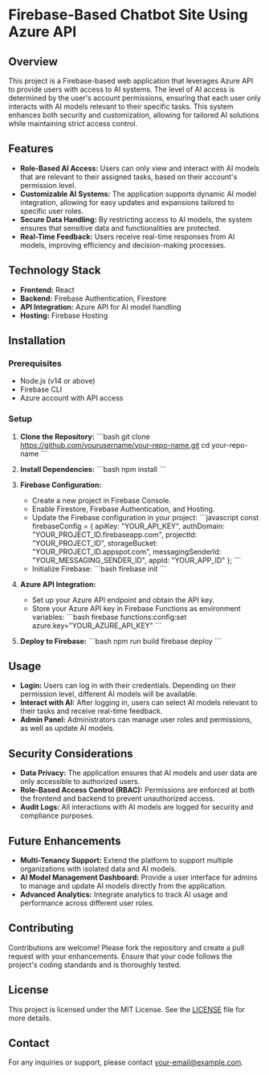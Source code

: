 
# Firebase-Based Chatbot Site Using Azure API

## Overview

This project is a Firebase-based web application that leverages Azure API to provide users with access to AI systems. The level of AI access is determined by the user's account permissions, ensuring that each user only interacts with AI models relevant to their specific tasks. This system enhances both security and customization, allowing for tailored AI solutions while maintaining strict access control.

## Features

- **Role-Based AI Access:** Users can only view and interact with AI models that are relevant to their assigned tasks, based on their account's permission level.
- **Customizable AI Systems:** The application supports dynamic AI model integration, allowing for easy updates and expansions tailored to specific user roles.
- **Secure Data Handling:** By restricting access to AI models, the system ensures that sensitive data and functionalities are protected.
- **Real-Time Feedback:** Users receive real-time responses from AI models, improving efficiency and decision-making processes.

## Technology Stack

- **Frontend:** React
- **Backend:** Firebase Authentication, Firestore
- **API Integration:** Azure API for AI model handling
- **Hosting:** Firebase Hosting

## Installation

### Prerequisites

- Node.js (v14 or above)
- Firebase CLI
- Azure account with API access

### Setup

1. **Clone the Repository:**
   \`\`\`bash
   git clone https://github.com/yourusername/your-repo-name.git
   cd your-repo-name
   \`\`\`

2. **Install Dependencies:**
   \`\`\`bash
   npm install
   \`\`\`

3. **Firebase Configuration:**
   - Create a new project in Firebase Console.
   - Enable Firestore, Firebase Authentication, and Hosting.
   - Update the Firebase configuration in your project:
     \`\`\`javascript
     const firebaseConfig = {
       apiKey: "YOUR_API_KEY",
       authDomain: "YOUR_PROJECT_ID.firebaseapp.com",
       projectId: "YOUR_PROJECT_ID",
       storageBucket: "YOUR_PROJECT_ID.appspot.com",
       messagingSenderId: "YOUR_MESSAGING_SENDER_ID",
       appId: "YOUR_APP_ID"
     };
     \`\`\`
   - Initialize Firebase:
     \`\`\`bash
     firebase init
     \`\`\`

4. **Azure API Integration:**
   - Set up your Azure API endpoint and obtain the API key.
   - Store your Azure API key in Firebase Functions as environment variables:
     \`\`\`bash
     firebase functions:config:set azure.key="YOUR_AZURE_API_KEY"
     \`\`\`

5. **Deploy to Firebase:**
   \`\`\`bash
   npm run build
   firebase deploy
   \`\`\`

## Usage

- **Login:** Users can log in with their credentials. Depending on their permission level, different AI models will be available.
- **Interact with AI:** After logging in, users can select AI models relevant to their tasks and receive real-time feedback.
- **Admin Panel:** Administrators can manage user roles and permissions, as well as update AI models.

## Security Considerations

- **Data Privacy:** The application ensures that AI models and user data are only accessible to authorized users.
- **Role-Based Access Control (RBAC):** Permissions are enforced at both the frontend and backend to prevent unauthorized access.
- **Audit Logs:** All interactions with AI models are logged for security and compliance purposes.

## Future Enhancements

- **Multi-Tenancy Support:** Extend the platform to support multiple organizations with isolated data and AI models.
- **AI Model Management Dashboard:** Provide a user interface for admins to manage and update AI models directly from the application.
- **Advanced Analytics:** Integrate analytics to track AI usage and performance across different user roles.

## Contributing

Contributions are welcome! Please fork the repository and create a pull request with your enhancements. Ensure that your code follows the project's coding standards and is thoroughly tested.

## License

This project is licensed under the MIT License. See the [LICENSE](LICENSE) file for more details.

## Contact

For any inquiries or support, please contact [your-email@example.com](mailto:your-email@example.com).
